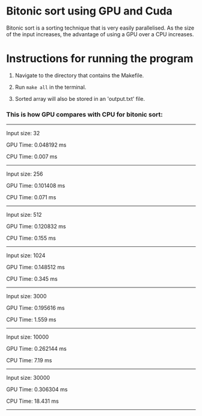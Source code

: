 # Bitonic sort using GPU and Cuda

Bitonic sort is a sorting technique that is very easily parallelised. As the size of the input increases, the advantage of using a GPU over a CPU increases.

# Instructions for running the program

1. Navigate to the directory that contains the Makefile.

2. Run <code>make all</code> in the terminal. 

3. Sorted array will also be stored in an 'output.txt' file.

### This is how GPU compares with CPU for bitonic sort:
---

Input size: 32

GPU Time: 0.048192 ms

CPU Time: 0.007 ms

---
Input size: 256

GPU Time: 0.101408 ms

CPU Time: 0.071 ms

---

Input size: 512

GPU Time: 0.120832 ms

CPU Time: 0.155 ms

---

Input size: 1024

GPU Time: 0.148512 ms

CPU Time: 0.345 ms

---

Input size: 3000

GPU Time: 0.195616 ms

CPU Time: 1.559 ms

---
Input size: 10000

GPU Time: 0.262144 ms

CPU Time: 7.19 ms

---

Input size: 30000

GPU Time: 0.306304 ms

CPU Time: 18.431 ms

---